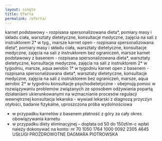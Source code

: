```yaml
---
layout: single
title: Oferta
permalink: /oferta/
---
```




karnet podstawowy - rozpisana spersonalizowana dieta*, pomiary masy i składu ciała, warsztaty dietetyczne, konsultacje medyczne, zajęcia na sali z instruktorem 2* w tyg., marsze
karnet open - rozpisana spersonalizowana dieta*, pomiary masy i składu ciała, warsztaty dietetyczne, konsultacje medyczne, zajęcia na sali z instruktorem bez ograniczeń, marsze
karnet podstawowy z basenem - rozpisana spersonalizowana dieta*, warsztaty dietetyczne, konsultacje medyczne, zajęcia na sali z instruktorem 2* w tygodniu, marsze, aqua aerobic 1* w tygodniu
karnet open z basenem - rozpisana spersonalizowana dieta*, warsztaty dietetyczne, konsultacje medyczne, zajęcia na sali z instruktorem bez ograniczeń, marsze, aqua aerobic 2* w tygodniu
konsultacje psychodietetyczne - obejmują pomoc w rozwiązywaniu problemów związanych ze sposobem odżywiania popartą działaniami ukierunkowanymi na wzmacnianie procesów regulacji wewnętrznej
konsultacja lekarska - wywiad lekarski z diagnozą przyczyn otyłości, badanie fizykalne, uproszczona próba wydolnościowa
* w przypadku karnetów z basenem płatność z góry za cały okres obowiązywania karnetu
* w przypadku diety eliminacyjnej – dopłata od 50 do 150zł/m-c
wpłat należy dokonywać na konto:
nr 70 1050 1764 1000 0092 2305 4645
USŁUGI PROZDROWOTNE DAGMARA PIOTROWSKA
